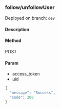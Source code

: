### **follow/unfollowUser**

Deployed on branch: `dev`

#### **Description**

#### **Method**

POST

#### **Param**

- access_token
- uid

```javascript
{
  "message": "Success",
  "code": 200
}
```
